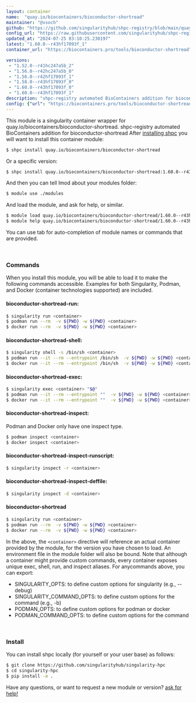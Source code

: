 ```yaml
---
layout: container
name:  "quay.io/biocontainers/bioconductor-shortread"
maintainer: "@vsoch"
github: "https://github.com/singularityhub/shpc-registry/blob/main/quay.io/biocontainers/bioconductor-shortread/container.yaml"
config_url: "https://raw.githubusercontent.com/singularityhub/shpc-registry/main/quay.io/biocontainers/bioconductor-shortread/container.yaml"
updated_at: "2024-07-25 03:10:25.230197"
latest: "1.60.0--r43hf17093f_1"
container_url: "https://biocontainers.pro/tools/bioconductor-shortread"

versions:
 - "1.52.0--r41hc247a5b_2"
 - "1.56.0--r42hc247a5b_0"
 - "1.56.0--r42hf17093f_1"
 - "1.58.0--r43hf17093f_0"
 - "1.60.0--r43hf17093f_0"
 - "1.60.0--r43hf17093f_1"
description: "shpc-registry automated BioContainers addition for bioconductor-shortread"
config: {"url": "https://biocontainers.pro/tools/bioconductor-shortread", "maintainer": "@vsoch", "description": "shpc-registry automated BioContainers addition for bioconductor-shortread", "latest": {"1.60.0--r43hf17093f_1": "sha256:29b30e626b810ff6bb02deaf0d7fbb7c004d4e37399fc0551e0a9dda7eb78634"}, "tags": {"1.52.0--r41hc247a5b_2": "sha256:77cb697d362696e9e66c70ed1131bf515a713d42d304038d788e73b1b1b1927a", "1.56.0--r42hc247a5b_0": "sha256:d5eafad82984223bd84e7af53b29a1adbf9591e7db27630875774fe3b97e77ac", "1.56.0--r42hf17093f_1": "sha256:3a56d14e6443f2de3cebfb63c790875f293735a68b81fdbe69d9a4b77b98728c", "1.58.0--r43hf17093f_0": "sha256:bc0eec4e3bccc18e0a1d5d9fe29b55e78a749fa44ab0a6bccdcc8d2d439ad6d7", "1.60.0--r43hf17093f_0": "sha256:b9ccdc86da92a7338b1c88836c1ef5510461e4851201362cddd8fd774e62fdf9", "1.60.0--r43hf17093f_1": "sha256:29b30e626b810ff6bb02deaf0d7fbb7c004d4e37399fc0551e0a9dda7eb78634"}, "docker": "quay.io/biocontainers/bioconductor-shortread"}
---
```


This module is a singularity container wrapper for quay.io/biocontainers/bioconductor-shortread.
shpc-registry automated BioContainers addition for bioconductor-shortread
After [installing shpc](#install) you will want to install this container module:


```bash
$ shpc install quay.io/biocontainers/bioconductor-shortread
```

Or a specific version:

```bash
$ shpc install quay.io/biocontainers/bioconductor-shortread:1.60.0--r43hf17093f_1
```

And then you can tell lmod about your modules folder:

```bash
$ module use ./modules
```

And load the module, and ask for help, or similar.

```bash
$ module load quay.io/biocontainers/bioconductor-shortread/1.60.0--r43hf17093f_1
$ module help quay.io/biocontainers/bioconductor-shortread/1.60.0--r43hf17093f_1
```

You can use tab for auto-completion of module names or commands that are provided.

<br>

### Commands

When you install this module, you will be able to load it to make the following commands accessible.
Examples for both Singularity, Podman, and Docker (container technologies supported) are included.

#### bioconductor-shortread-run:

```bash
$ singularity run <container>
$ podman run --rm  -v ${PWD} -w ${PWD} <container>
$ docker run --rm  -v ${PWD} -w ${PWD} <container>
```

#### bioconductor-shortread-shell:

```bash
$ singularity shell -s /bin/sh <container>
$ podman run --it --rm --entrypoint /bin/sh  -v ${PWD} -w ${PWD} <container>
$ docker run --it --rm --entrypoint /bin/sh  -v ${PWD} -w ${PWD} <container>
```

#### bioconductor-shortread-exec:

```bash
$ singularity exec <container> "$@"
$ podman run --it --rm --entrypoint ""  -v ${PWD} -w ${PWD} <container> "$@"
$ docker run --it --rm --entrypoint ""  -v ${PWD} -w ${PWD} <container> "$@"
```

#### bioconductor-shortread-inspect:

Podman and Docker only have one inspect type.

```bash
$ podman inspect <container>
$ docker inspect <container>
```

#### bioconductor-shortread-inspect-runscript:

```bash
$ singularity inspect -r <container>
```

#### bioconductor-shortread-inspect-deffile:

```bash
$ singularity inspect -d <container>
```



#### bioconductor-shortread

```bash
$ singularity run <container>
$ podman run --rm  -v ${PWD} -w ${PWD} <container>
$ docker run --rm  -v ${PWD} -w ${PWD} <container>
```


In the above, the `<container>` directive will reference an actual container provided
by the module, for the version you have chosen to load. An environment file in the
module folder will also be bound. Note that although a container
might provide custom commands, every container exposes unique exec, shell, run, and
inspect aliases. For anycommands above, you can export:

 - SINGULARITY_OPTS: to define custom options for singularity (e.g., --debug)
 - SINGULARITY_COMMAND_OPTS: to define custom options for the command (e.g., -b)
 - PODMAN_OPTS: to define custom options for podman or docker
 - PODMAN_COMMAND_OPTS: to define custom options for the command

<br>

### Install

You can install shpc locally (for yourself or your user base) as follows:

```bash
$ git clone https://github.com/singularityhub/singularity-hpc
$ cd singularity-hpc
$ pip install -e .
```

Have any questions, or want to request a new module or version? [ask for help!](https://github.com/singularityhub/singularity-hpc/issues)